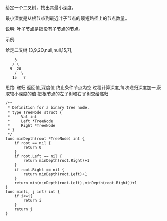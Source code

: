 给定一个二叉树，找出其最小深度。

最小深度是从根节点到最近叶子节点的最短路径上的节点数量。

说明: 叶子节点是指没有子节点的节点。

示例:

给定二叉树 [3,9,20,null,null,15,7],
```
    3
   / \
  9  20
    /  \
   15   7

```

思路:
递归
返回值,深度值
终止条件节点为空
过程计算深度,每次递归深度加一,获取较小深度的值
把根节点的左子树和右子树交给递归

```
/**
 * Definition for a binary tree node.
 * type TreeNode struct {
 *     Val int
 *     Left *TreeNode
 *     Right *TreeNode
 * }
 */
func minDepth(root *TreeNode) int {
    if root == nil {
        return 0
    }
    if root.Left == nil {
        return minDepth(root.Right)+1
    }
    if root.Right == nil {
        return minDepth(root.Left)+1
    }
    return min(minDepth(root.Left),minDepth(root.Right))+1
}
func min(i, j int) int {
    if i<=j{
        return i
    }
    return j
}

